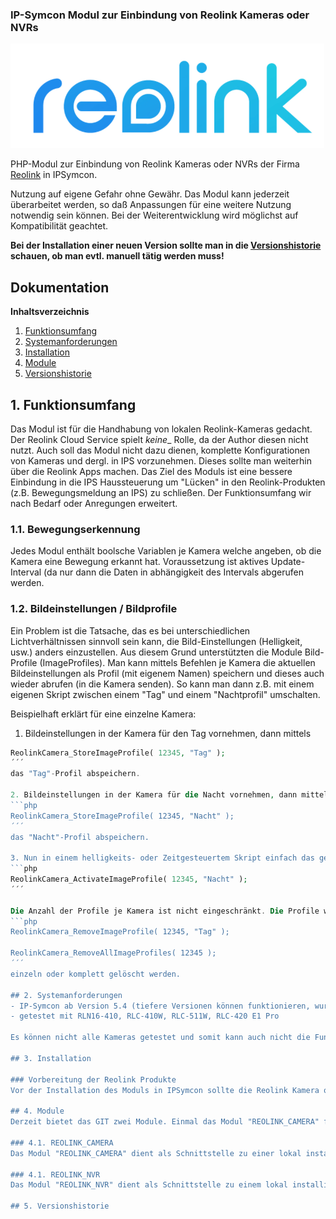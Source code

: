 ### IP-Symcon Modul zur Einbindung von Reolink Kameras oder NVRs

<img src="./imgs/Reolink%20Logo.png">

PHP-Modul zur Einbindung von Reolink Kameras oder NVRs der Firma [Reolink](http://www.reolink.com) in IPSymcon. 

Nutzung auf eigene Gefahr ohne Gewähr. Das Modul kann jederzeit überarbeitet werden, so daß Anpassungen für eine weitere Nutzung notwendig sein können. Bei der Weiterentwicklung wird möglichst auf Kompatibilität geachtet. 

**Bei der Installation einer neuen Version sollte man in die [Versionshistorie](#5-versionshistorie) schauen, ob man evtl. manuell tätig werden muss!**

## Dokumentation

**Inhaltsverzeichnis**

1. [Funktionsumfang](#1-funktionsumfang) 
2. [Systemanforderungen](#2-systemanforderungen)
3. [Installation](#3-installation)
4. [Module](#4-module)
4. [Versionshistorie](#5-versionshistorie)

## 1. Funktionsumfang

Das Modul ist für die Handhabung von lokalen Reolink-Kameras gedacht. Der Reolink Cloud Service spielt _keine__ Rolle, da der Author diesen nicht nutzt. Auch soll das Modul nicht dazu dienen, komplette Konfigurationen von Kameras und dergl. in IPS vorzunehmen. Dieses sollte man weiterhin über die Reolink Apps machen. 
Das Ziel des Moduls ist eine bessere Einbindung in die IPS Haussteuerung um "Lücken" in den Reolink-Produkten (z.B. Bewegungsmeldung an IPS) zu schließen. Der Funktionsumfang wir nach Bedarf oder Anregungen erweitert.

### 1.1. Bewegungserkennung
Jedes Modul enthält boolsche Variablen je Kamera welche angeben, ob die Kamera eine Bewegung erkannt hat. Voraussetzung ist aktives Update-Interval (da nur dann die Daten in abhängigkeit des Intervals abgerufen werden.

### 1.2. Bildeinstellungen / Bildprofile
Ein Problem ist die Tatsache, das es bei unterschiedlichen Lichtverhältnissen sinnvoll sein kann, die Bild-Einstellungen (Helligkeit, usw.) anders einzustellen. Aus diesem Grund unterstützten die Module Bild-Profile (ImageProfiles). Man kann mittels Befehlen je Kamera die aktuellen Bildeinstellungen als Profil (mit eigenem Namen) speichern und dieses auch wieder abrufen (in die Kamera senden). So kann man dann z.B. mit einem eigenen Skript zwischen einem "Tag" und einem "Nachtprofil" umschalten. 

Beispielhaft erklärt für eine einzelne Kamera:

1. Bildeinstellungen in der Kamera für den Tag vornehmen, dann mittels 
```php
ReolinkCamera_StoreImageProfile( 12345, "Tag" ); 
´´´
das "Tag"-Profil abspeichern.

2. Bildeinstellungen in der Kamera für die Nacht vornehmen, dann mittels 
```php
ReolinkCamera_StoreImageProfile( 12345, "Nacht" ); 
´´´
das "Nacht"-Profil abspeichern.

3. Nun in einem helligkeits- oder Zeitgesteuertem Skript einfach das gewünschte Profil abrufen
```php
ReolinkCamera_ActivateImageProfile( 12345, "Nacht" );
´´´

Die Anzahl der Profile je Kamera ist nicht eingeschränkt. Die Profile werden in Instanz-Variablen gespeichert und können dort auch über die Konsole bearbeitet werden. Zusätzlich können die Profile auch mittels
```php
ReolinkCamera_RemoveImageProfile( 12345, "Tag" );

ReolinkCamera_RemoveAllImageProfiles( 12345 );
´´´
einzeln oder komplett gelöscht werden.

## 2. Systemanforderungen
- IP-Symcon ab Version 5.4 (tiefere Versionen können funktionieren, wurden aber nicht getestet)
- getestet mit RLN16-410, RLC-410W, RLC-511W, RLC-420 E1 Pro 

Es können nicht alle Kameras getestet und somit kann auch nicht die Funktion mit allen Kameras sichergestellt werden!

## 3. Installation

### Vorbereitung der Reolink Produkte
Vor der Installation des Moduls in IPSymcon sollte die Reolink Kamera oder der NVR vollständig eingerichtet sein. Da dieses Modul via IP-Adresse auf die Kamera oder den NVR zugreift, muss diese(r) im lokalen WLAN (nicht dem WLAN der Kamera oder des NVR) oder lokalen LAN mit einer statischen IP erreichbar sein.

## 4. Module
Derzeit bietet das GIT zwei Module. Einmal das Modul "REOLINK_CAMERA" für die direkte Anbindung einer einzelnen Kamera sowie das Modul "REOLINK_NVR" für den Zugriff auf einen NVR. Beide Module bieten folgende Funktionen an:

### 4.1. REOLINK_CAMERA
Das Modul "REOLINK_CAMERA" dient als Schnittstelle zu einer lokal installieten Kamera. 

### 4.1. REOLINK_NVR
Das Modul "REOLINK_NVR" dient als Schnittstelle zu einem lokal installierten NVR

## 5. Versionshistorie
